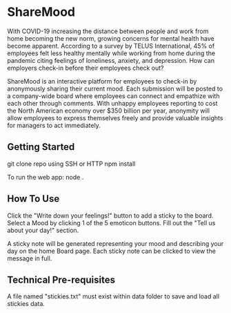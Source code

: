 # ShareMood
With COVID-19 increasing the distance between people and work from home becoming the new norm, growing concerns for mental health have become apparent. According to a survey by TELUS International, 45% of employees felt less healthy mentally while working from home during the pandemic citing feelings of loneliness, anxiety, and depression. How can employers check-in before their employees check out? 

ShareMood is an interactive platform for employees to check-in by anonymously sharing their current mood. Each submission will be posted to a company-wide board where employees can connect and empathize with each other through comments. With unhappy employees reporting to cost the North American economy over $350 billion per year, anonymity will allow employees to express themselves freely and provide valuable insights for managers to act immediately.

## Getting Started
git clone repo using SSH or HTTP
npm install

To run the web app:
node .

## How To Use
Click the "Write down your feelings!" button to add a sticky to the board.
Select a Mood by clicking 1 of the 5 emoticon buttons.
Fill out the "Tell us about your day!" section.

A sticky note will be generated representing your mood and describing your day on the home Board page.
Each sticky note can be clicked to view the message in full.

## Technical Pre-requisites
A file named "stickies.txt" must exist within data folder to save and load all stickies data.
